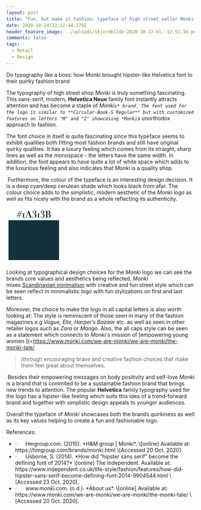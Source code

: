 ```yaml
---
layout: post
title: "Fun, but make it fashion: typeface of high street seller Monki "
date: 2020-10-24T22:22:44.179Z
header_feature_image: ../uploads/skjermbilde-2020-10-17-kl.-12.51.16.png
comments: false
tags:
  - Retail
  - Design
---
```

Do typography like a boss: how Monki brought hipster-like Helvetica font to their quirky fashion brand

The typography of high street shop *Monki* is truly something fascinating. This sans-serif, modern, **Helvetica Neue** family font instantly attracts attention and has become a staple of *Monki`s* brand. The font used for the logo is similar to **Circular-Book-S Regular** but with customized features on letters "M" and "I" showcasing *Monki`s* unorthodox approach to fashion.

The font choice in itself is quite fascinating since this typeface seems to exhibit qualities both fitting most fashion brands and still have original quirky qualities. It has a luxury feeling which comes from its straight, sharp lines as well as the monospace - the letters have the same width. In addition, the font appears to have quite a lot of white space which adds to the luxurious feeling and also indicates that *Monki* is a quality shop.  

 Furthermore, the colour of the typeface is an interesting design decision. It is a deep cyan/deep cerulean shade which looks black from afar. The colour choice adds to the simplistic, modern aesthetic of the *Monki* logo as well as fits nicely with the brand as a whole reflecting its authenticity. 

![Colour of Monki typeface](../uploads/skjermbilde-2020-10-29-kl.-23.23.01.png)

Looking at typographical design choices for the *Monki* logo we can see the brands core values and aesthetics being reflected. *Monki* mixes [Scandinavian minimalism](https://hmgroup.com/brands/monki.html) with creative and fun street style which can be seen reflect in minimalistic logo with fun stylizations on first and last letters. 

Moreover, the choice to make the logo in all capital letters is also worth looking at: The style is reminiscent of those seen in many of the fashion magazines e.g *Vogue, Elle, Harper’s Bazaar* etc. as well as seen in other retailer logos such as *Zara* or *Mango*. Also, the all caps style can be seen as a statement which connects to *Monki`s* mission of [empowering young women ](<https://www.monki.com/we-are-monki/we-are-monki/the-monki-tale/
>)through encouraging brave and creative fashion choices that make them feel great about themselves. 

 Besides their empowering messages on body positivity and self-love *Monk*i is a brand that is commited to be a sustainable fashion brand that brings new trends to attention. The popular **Helvetica** family typography used for the logo has a hipster-like feeling which suits this idea of a trend-forward brand and together with simplistic design appeals to younger audiences.

Overall the typeface of *Monki* showcases both the brands quirkiness as well as its key values helping to create a fun and fashionable logo. 







References: 

* <!--\[if !supportLists]-->·      <!--\[endif]-->Hmgroup.com. (2010). *H&M group | Monki*. \[online] Available at: https://hmgroup.com/brands/monki.html \[Accessed 20 Oct. 2020].
* <!--\[if !supportLists]-->·      <!--\[endif]-->Usborne, S. (2014). *How did “hipster sans serif” become the defining font of 2014?* \[online] The Independent. Available at: https://www.independent.co.uk/life-style/fashion/features/how-did-hipster-sans-serif-become-defining-font-2014-9904544.html \[Accessed 23 Oct. 2020].
* <!--\[if !supportLists]-->·      <!--\[endif]-->www.monki.com. (n.d.). *About us*. \[online] Available at: https://www.monki.com/we-are-monki/we-are-monki/the-monki-tale/ \[Accessed 20 Oct. 2020].